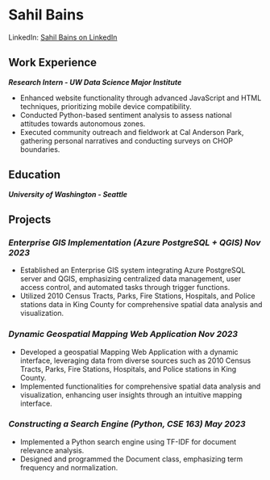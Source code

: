 # Sahil Bains

LinkedIn: [Sahil Bains on LinkedIn](https://www.linkedin.com/in/sahil-bains-2678b4226/)

## Work Experience 
__*Research Intern - UW Data Science Major Institute*__
- Enhanced website functionality through advanced JavaScript and HTML techniques, prioritizing mobile device compatibility.
- Conducted Python-based sentiment analysis to assess national attitudes towards autonomous zones.
- Executed community outreach and fieldwork at Cal Anderson Park, gathering personal narratives and conducting surveys on CHOP boundaries.

## Education
__*University of Washington - Seattle*__

## Projects
### *Enterprise GIS Implementation (Azure PostgreSQL + QGIS) Nov 2023*
- Established an Enterprise GIS system integrating Azure PostgreSQL server and QGIS, emphasizing centralized data management, user access control, and automated tasks through trigger functions.
- Utilized 2010 Census Tracts, Parks, Fire Stations, Hospitals, and Police stations data in King County for comprehensive spatial data analysis and visualization.

### *Dynamic Geospatial Mapping Web Application Nov 2023* 
- Developed a geospatial Mapping Web Application with a dynamic interface, leveraging data from diverse sources such as 2010 Census Tracts, Parks, Fire Stations, Hospitals, and Police stations in King County.
- Implemented functionalities for comprehensive spatial data analysis and visualization, enhancing user insights through an intuitive mapping interface.

### *Constructing a Search Engine (Python, CSE 163) May 2023*
- Implemented a Python search engine using TF-IDF for document relevance analysis.
- Designed and programmed the Document class, emphasizing term frequency and normalization.
